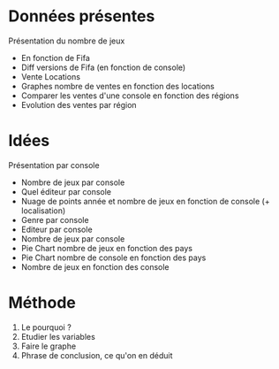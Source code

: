 # Données présentes
Présentation du nombre de jeux
- En fonction de Fifa
- Diff versions de Fifa (en fonction de console)
- Vente
Locations
- Graphes nombre de ventes en fonction des locations
- Comparer les ventes d'une console en fonction des régions
- Evolution des ventes par région
# Idées
Présentation par console
- Nombre de jeux par console
- Quel éditeur par console
- Nuage de points année et nombre de jeux en fonction de console (+ localisation)
- Genre par console
- Editeur par console
- Nombre de jeux par console
- Pie Chart nombre de jeux en fonction des pays
- Pie Chart nombre de console en fonction des pays
- Nombre de jeux en fonction des console
# Méthode
1. Le pourquoi ?
2. Etudier les variables
3. Faire le graphe
4. Phrase de conclusion, ce qu'on en déduit


